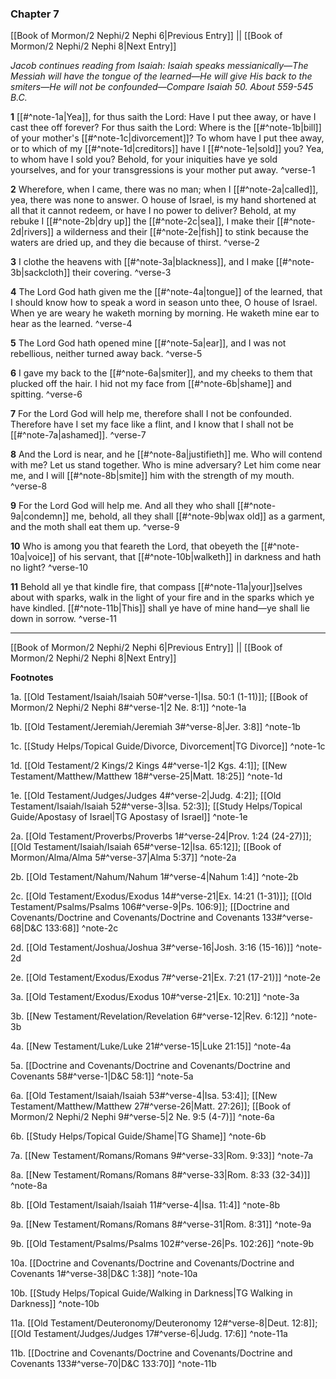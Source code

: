 ### Chapter 7

[[Book of Mormon/2 Nephi/2 Nephi 6|Previous Entry]]  ||  [[Book of Mormon/2 Nephi/2 Nephi 8|Next Entry]]

*Jacob continues reading from Isaiah: Isaiah speaks messianically—The Messiah will have the tongue of the learned—He will give His back to the smiters—He will not be confounded—Compare Isaiah 50. About 559-545 B.C.*

**1**  [[#^note-1a|Yea]], for thus saith the Lord: Have I put thee away, or have I cast thee off forever? For thus saith the Lord: Where is the [[#^note-1b|bill]] of your mother's [[#^note-1c|divorcement]]? To whom have I put thee away, or to which of my [[#^note-1d|creditors]] have I [[#^note-1e|sold]] you? Yea, to whom have I sold you? Behold, for your iniquities have ye sold yourselves, and for your transgressions is your mother put away. ^verse-1

**2**  Wherefore, when I came, there was no man; when I [[#^note-2a|called]], yea, there was none to answer. O house of Israel, is my hand shortened at all that it cannot redeem, or have I no power to deliver? Behold, at my rebuke I [[#^note-2b|dry up]] the [[#^note-2c|sea]], I make their [[#^note-2d|rivers]] a wilderness and their [[#^note-2e|fish]] to stink because the waters are dried up, and they die because of thirst. ^verse-2

**3**  I clothe the heavens with [[#^note-3a|blackness]], and I make [[#^note-3b|sackcloth]] their covering. ^verse-3

**4**  The Lord God hath given me the [[#^note-4a|tongue]] of the learned, that I should know how to speak a word in season unto thee, O house of Israel. When ye are weary he waketh morning by morning. He waketh mine ear to hear as the learned. ^verse-4

**5**  The Lord God hath opened mine [[#^note-5a|ear]], and I was not rebellious, neither turned away back. ^verse-5

**6**  I gave my back to the [[#^note-6a|smiter]], and my cheeks to them that plucked off the hair. I hid not my face from [[#^note-6b|shame]] and spitting. ^verse-6

**7**  For the Lord God will help me, therefore shall I not be confounded. Therefore have I set my face like a flint, and I know that I shall not be [[#^note-7a|ashamed]]. ^verse-7

**8**  And the Lord is near, and he [[#^note-8a|justifieth]] me. Who will contend with me? Let us stand together. Who is mine adversary? Let him come near me, and I will [[#^note-8b|smite]] him with the strength of my mouth. ^verse-8

**9**  For the Lord God will help me. And all they who shall [[#^note-9a|condemn]] me, behold, all they shall [[#^note-9b|wax old]] as a garment, and the moth shall eat them up. ^verse-9

**10**  Who is among you that feareth the Lord, that obeyeth the [[#^note-10a|voice]] of his servant, that [[#^note-10b|walketh]] in darkness and hath no light? ^verse-10

**11**  Behold all ye that kindle fire, that compass [[#^note-11a|your]]selves about with sparks, walk in the light of your fire and in the sparks which ye have kindled. [[#^note-11b|This]] shall ye have of mine hand—ye shall lie down in sorrow. ^verse-11


---
[[Book of Mormon/2 Nephi/2 Nephi 6|Previous Entry]]  ||  [[Book of Mormon/2 Nephi/2 Nephi 8|Next Entry]]


**Footnotes**


1a. [[Old Testament/Isaiah/Isaiah 50#^verse-1|Isa. 50:1 (1-11)]]; [[Book of Mormon/2 Nephi/2 Nephi 8#^verse-1|2 Ne. 8:1]] ^note-1a

1b. [[Old Testament/Jeremiah/Jeremiah 3#^verse-8|Jer. 3:8]] ^note-1b

1c. [[Study Helps/Topical Guide/Divorce, Divorcement|TG Divorce]] ^note-1c

1d. [[Old Testament/2 Kings/2 Kings 4#^verse-1|2 Kgs. 4:1]]; [[New Testament/Matthew/Matthew 18#^verse-25|Matt. 18:25]] ^note-1d

1e. [[Old Testament/Judges/Judges 4#^verse-2|Judg. 4:2]]; [[Old Testament/Isaiah/Isaiah 52#^verse-3|Isa. 52:3]]; [[Study Helps/Topical Guide/Apostasy of Israel|TG Apostasy of Israel]] ^note-1e

2a. [[Old Testament/Proverbs/Proverbs 1#^verse-24|Prov. 1:24 (24-27)]]; [[Old Testament/Isaiah/Isaiah 65#^verse-12|Isa. 65:12]]; [[Book of Mormon/Alma/Alma 5#^verse-37|Alma 5:37]] ^note-2a

2b. [[Old Testament/Nahum/Nahum 1#^verse-4|Nahum 1:4]] ^note-2b

2c. [[Old Testament/Exodus/Exodus 14#^verse-21|Ex. 14:21 (1-31)]]; [[Old Testament/Psalms/Psalms 106#^verse-9|Ps. 106:9]]; [[Doctrine and Covenants/Doctrine and Covenants/Doctrine and Covenants 133#^verse-68|D&C 133:68]] ^note-2c

2d. [[Old Testament/Joshua/Joshua 3#^verse-16|Josh. 3:16 (15-16)]] ^note-2d

2e. [[Old Testament/Exodus/Exodus 7#^verse-21|Ex. 7:21 (17-21)]] ^note-2e

3a. [[Old Testament/Exodus/Exodus 10#^verse-21|Ex. 10:21]] ^note-3a

3b. [[New Testament/Revelation/Revelation 6#^verse-12|Rev. 6:12]] ^note-3b

4a. [[New Testament/Luke/Luke 21#^verse-15|Luke 21:15]] ^note-4a

5a. [[Doctrine and Covenants/Doctrine and Covenants/Doctrine and Covenants 58#^verse-1|D&C 58:1]] ^note-5a

6a. [[Old Testament/Isaiah/Isaiah 53#^verse-4|Isa. 53:4]]; [[New Testament/Matthew/Matthew 27#^verse-26|Matt. 27:26]]; [[Book of Mormon/2 Nephi/2 Nephi 9#^verse-5|2 Ne. 9:5 (4-7)]] ^note-6a

6b. [[Study Helps/Topical Guide/Shame|TG Shame]] ^note-6b

7a. [[New Testament/Romans/Romans 9#^verse-33|Rom. 9:33]] ^note-7a

8a. [[New Testament/Romans/Romans 8#^verse-33|Rom. 8:33 (32-34)]] ^note-8a

8b. [[Old Testament/Isaiah/Isaiah 11#^verse-4|Isa. 11:4]] ^note-8b

9a. [[New Testament/Romans/Romans 8#^verse-31|Rom. 8:31]] ^note-9a

9b. [[Old Testament/Psalms/Psalms 102#^verse-26|Ps. 102:26]] ^note-9b

10a. [[Doctrine and Covenants/Doctrine and Covenants/Doctrine and Covenants 1#^verse-38|D&C 1:38]] ^note-10a

10b. [[Study Helps/Topical Guide/Walking in Darkness|TG Walking in Darkness]] ^note-10b

11a. [[Old Testament/Deuteronomy/Deuteronomy 12#^verse-8|Deut. 12:8]]; [[Old Testament/Judges/Judges 17#^verse-6|Judg. 17:6]] ^note-11a

11b. [[Doctrine and Covenants/Doctrine and Covenants/Doctrine and Covenants 133#^verse-70|D&C 133:70]] ^note-11b